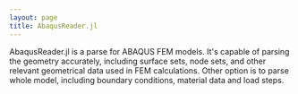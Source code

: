 ```yaml
---
layout: page
title: AbaqusReader.jl
---
```


AbaqusReader.jl is a parse for ABAQUS FEM models. It's capable of parsing the geometry accurately, including surface sets, node sets, and other relevant geometrical data used in FEM calculations. Other option is to parse whole model, including boundary conditions, material data and load steps.
